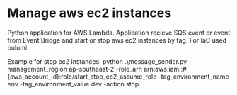 # Manage aws ec2 instances

Python application for AWS Lambda.
Application recieve SQS event or event from Event Bridge and start or stop aws ec2 instances by tag.
For IaC used pulumi.

Example for stop ec2 instances:
python .\message_sender.py -management_region ap-southeast-2 -role_arn arn:aws:iam::#{aws_account_id}:role/start_stop_ec2_assume_role -tag_environment_name env -tag_environment_value dev -action stop